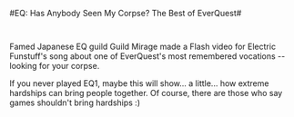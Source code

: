 #EQ: Has Anybody Seen My Corpse? The Best of EverQuest#


`
`

Famed Japanese EQ guild Guild Mirage made a Flash video for Electric Funstuff's song about one of EverQuest's most remembered vocations -- looking for your corpse.

If you never played EQ1, maybe this will show... a little... how extreme hardships can bring people together. Of course, there are those who say games shouldn't bring hardships :)

